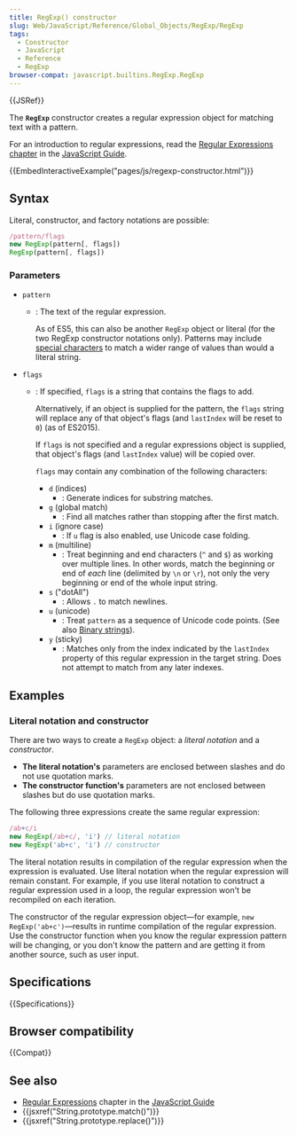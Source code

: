 ```yaml
---
title: RegExp() constructor
slug: Web/JavaScript/Reference/Global_Objects/RegExp/RegExp
tags:
  - Constructor
  - JavaScript
  - Reference
  - RegExp
browser-compat: javascript.builtins.RegExp.RegExp
---
```

{{JSRef}}

The **`RegExp`** constructor creates a regular expression object for matching
text with a pattern.

For an introduction to regular expressions, read the
[Regular Expressions chapter](/en-US/docs/Web/JavaScript/Guide/Regular_Expressions)
in the [JavaScript Guide](/en-US/docs/Web/JavaScript/Guide).

{{EmbedInteractiveExample("pages/js/regexp-constructor.html")}}

## Syntax

Literal, constructor, and factory notations are possible:

```js
/pattern/flags
new RegExp(pattern[, flags])
RegExp(pattern[, flags])
```

### Parameters

- `pattern`

  - : The text of the regular expression.

    As of ES5, this can also be another `RegExp` object or literal (for the two
    RegExp constructor notations only). Patterns may include
    [special characters](/en-US/docs/Web/JavaScript/Guide/Regular_Expressions#Using_special_characters)
    to match a wider range of values than would a literal string.

- `flags`

  - : If specified, `flags` is a string that contains the flags to add.

    Alternatively, if an object is supplied for the pattern, the `flags` string
    will replace any of that object's flags (and `lastIndex` will be reset to
    `0`) (as of ES2015).

    If `flags` is not specified and a regular expressions object is supplied,
    that object's flags (and `lastIndex` value) will be copied over.

    `flags` may contain any combination of the following characters:

    - `d` (indices)
      - : Generate indices for substring matches.
    - `g` (global match)
      - : Find all matches rather than stopping after the first match.
    - `i` (ignore case)
      - : If `u` flag is also enabled, use Unicode case folding.
    - `m` (multiline)
      - : Treat beginning and end characters (`^` and `$`) as working over
        multiple lines. In other words, match the beginning or end of _each_
        line (delimited by `\n` or `\r`), not only the very beginning or end of
        the whole input string.
    - `s` ("dotAll")
      - : Allows `.` to match newlines.
    - `u` (unicode)
      - : Treat `pattern` as a sequence of Unicode code points. (See also
        [Binary strings](/en-US/docs/Web/API/DOMString/Binary)).
    - `y` (sticky)
      - : Matches only from the index indicated by the `lastIndex` property of
        this regular expression in the target string. Does not attempt to match
        from any later indexes.

## Examples

### Literal notation and constructor

There are two ways to create a `RegExp` object: a _literal notation_ and a
_constructor_.

- **The literal notation's** parameters are enclosed between slashes and do not
  use quotation marks.
- **The constructor function's** parameters are not enclosed between slashes but
  do use quotation marks.

The following three expressions create the same regular expression:

```js
/ab+c/i
new RegExp(/ab+c/, 'i') // literal notation
new RegExp('ab+c', 'i') // constructor
```

The literal notation results in compilation of the regular expression when the
expression is evaluated. Use literal notation when the regular expression will
remain constant. For example, if you use literal notation to construct a regular
expression used in a loop, the regular expression won't be recompiled on each
iteration.

The constructor of the regular expression object—for example,
`new RegExp('ab+c')`—results in runtime compilation of the regular expression.
Use the constructor function when you know the regular expression pattern will
be changing, or you don't know the pattern and are getting it from another
source, such as user input.

## Specifications

{{Specifications}}

## Browser compatibility

{{Compat}}

## See also

- [Regular Expressions](/en-US/docs/Web/JavaScript/Guide/Regular_Expressions)
  chapter in the [JavaScript Guide](/en-US/docs/Web/JavaScript/Guide)
- {{jsxref("String.prototype.match()")}}
- {{jsxref("String.prototype.replace()")}}
